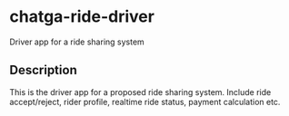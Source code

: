 # chatga-ride-driver
Driver app for a ride sharing system

## Description
This is the driver app for a proposed ride sharing system. Include ride accept/reject, rider profile, realtime ride status, 
payment calculation etc.
